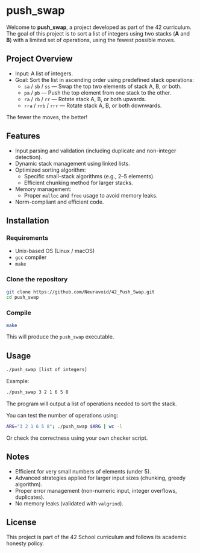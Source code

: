 
# push_swap

Welcome to **push_swap**, a project developed as part of the 42 curriculum.  
The goal of this project is to sort a list of integers using two stacks (**A** and **B**) with a limited set of operations, using the fewest possible moves.

## Project Overview

- Input: A list of integers.
- Goal: Sort the list in ascending order using predefined stack operations:
  - `sa` / `sb` / `ss` — Swap the top two elements of stack A, B, or both.
  - `pa` / `pb` — Push the top element from one stack to the other.
  - `ra` / `rb` / `rr` — Rotate stack A, B, or both upwards.
  - `rra` / `rrb` / `rrr` — Rotate stack A, B, or both downwards.

The fewer the moves, the better!

## Features

- Input parsing and validation (including duplicate and non-integer detection).
- Dynamic stack management using linked lists.
- Optimized sorting algorithm:
  - Specific small-stack algorithms (e.g., 2–5 elements).
  - Efficient chunking method for larger stacks.
- Memory management:
  - Proper `malloc` and `free` usage to avoid memory leaks.
- Norm-compliant and efficient code.

## Installation

### Requirements
- Unix-based OS (Linux / macOS)
- `gcc` compiler
- `make`

### Clone the repository
```bash
git clone https://github.com/Neuravoid/42_Push_Swap.git
cd push_swap
```

### Compile
```bash
make
```

This will produce the `push_swap` executable.

## Usage

```bash
./push_swap [list of integers]
```

Example:
```bash
./push_swap 3 2 1 6 5 8
```

The program will output a list of operations needed to sort the stack.

You can test the number of operations using:

```bash
ARG="3 2 1 6 5 8"; ./push_swap $ARG | wc -l
```

Or check the correctness using your own checker script.

## Notes

- Efficient for very small numbers of elements (under 5).
- Advanced strategies applied for larger input sizes (chunking, greedy algorithm).
- Proper error management (non-numeric input, integer overflows, duplicates).
- No memory leaks (validated with `valgrind`).

## License

This project is part of the 42 School curriculum and follows its academic honesty policy.
